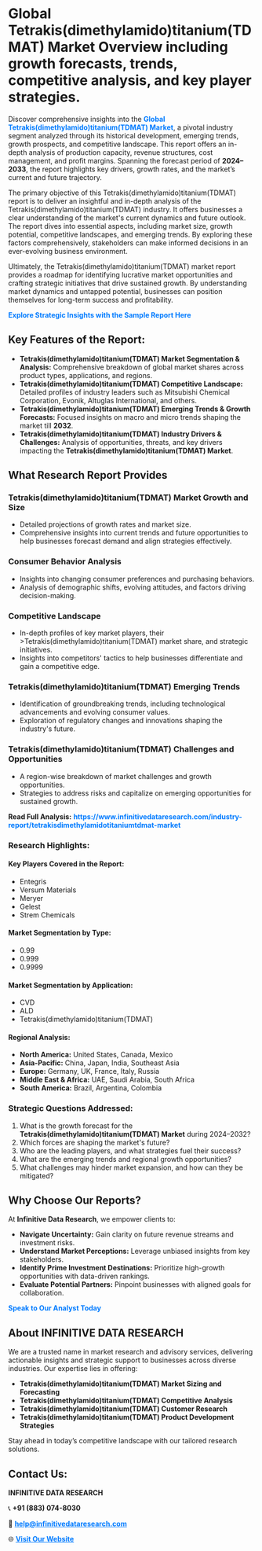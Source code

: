 <h1>Global Tetrakis(dimethylamido)titanium(TDMAT) Market Overview including growth forecasts, trends, competitive analysis, and key player strategies.</h1>
<p>
Discover comprehensive insights into the 
<a href="https://www.infinitivedataresearch.com/industry-report/tetrakisdimethylamidotitaniumtdmat-market" rel="dofollow" style="color: #007BFF; text-decoration: none;"><strong>Global Tetrakis(dimethylamido)titanium(TDMAT) Market</strong></a>, a pivotal industry segment analyzed through its historical development, emerging trends, growth prospects, and competitive landscape. This report offers an in-depth analysis of production capacity, revenue structures, cost management, and profit margins. Spanning the forecast period of <strong>2024–2033</strong>, the report highlights key drivers, growth rates, and the market’s current and future trajectory.
</p>
<p>
The primary objective of this Tetrakis(dimethylamido)titanium(TDMAT) report is to deliver an insightful and in-depth analysis of the Tetrakis(dimethylamido)titanium(TDMAT) industry. It offers businesses a clear understanding of the market's current dynamics and future outlook. The report dives into essential aspects, including market size, growth potential, competitive landscapes, and emerging trends. By exploring these factors comprehensively, stakeholders can make informed decisions in an ever-evolving business environment.
</p>
<p>
Ultimately, the Tetrakis(dimethylamido)titanium(TDMAT) market report provides a roadmap for identifying lucrative market opportunities and crafting strategic initiatives that drive sustained growth. By understanding market dynamics and untapped potential, businesses can position themselves for long-term success and profitability.
</p>
<p>
<a href="https://www.infinitivedataresearch.com/request-sample/reportId=111206" style="color: #007BFF; text-decoration: none;"><strong>Explore Strategic Insights with the Sample Report Here</strong></a>
</p>

<h2>Key Features of the Report:</h2>
<ul>
<li><strong>Tetrakis(dimethylamido)titanium(TDMAT) Market Segmentation & Analysis:</strong> Comprehensive breakdown of global market shares across product types, applications, and regions.</li>
<li><strong>Tetrakis(dimethylamido)titanium(TDMAT) Competitive Landscape:</strong> Detailed profiles of industry leaders such as Mitsubishi Chemical Corporation, Evonik, Altuglas International, and others.</li>
<li><strong>Tetrakis(dimethylamido)titanium(TDMAT) Emerging Trends & Growth Forecasts:</strong> Focused insights on macro and micro trends shaping the market till <strong>2032</strong>.</li>
<li><strong>Tetrakis(dimethylamido)titanium(TDMAT) Industry Drivers & Challenges:</strong> Analysis of opportunities, threats, and key drivers impacting the <strong>Tetrakis(dimethylamido)titanium(TDMAT) Market</strong>.</li>
</ul>

<h2>What Research Report Provides</h2>
<h3>Tetrakis(dimethylamido)titanium(TDMAT) Market Growth and Size</h3>
<ul>
<li>Detailed projections of growth rates and market size.</li>
<li>Comprehensive insights into current trends and future opportunities to help businesses forecast demand and align strategies effectively.</li>
</ul>

<h3>Consumer Behavior Analysis</h3>
<ul>
<li>Insights into changing consumer preferences and purchasing behaviors.</li>
<li>Analysis of demographic shifts, evolving attitudes, and factors driving decision-making.</li>
</ul>

<h3>Competitive Landscape</h3>
<ul>
<li>In-depth profiles of key market players, their >Tetrakis(dimethylamido)titanium(TDMAT) market share, and strategic initiatives.</li>
<li>Insights into competitors' tactics to help businesses differentiate and gain a competitive edge.</li>
</ul>

<h3>Tetrakis(dimethylamido)titanium(TDMAT) Emerging Trends</h3>
<ul>
<li>Identification of groundbreaking trends, including technological advancements and evolving consumer values.</li>
<li>Exploration of regulatory changes and innovations shaping the industry's future.</li>
</ul>

<h3>Tetrakis(dimethylamido)titanium(TDMAT) Challenges and Opportunities</h3>
<ul>
<li>A region-wise breakdown of market challenges and growth opportunities.</li>
<li>Strategies to address risks and capitalize on emerging opportunities for sustained growth.</li>
</ul>
<p><strong>Read Full Analysis:</strong> <a href="https://www.infinitivedataresearch.com/industry-report/tetrakisdimethylamidotitaniumtdmat-market" rel="dofollow" style="color: #007BFF; text-decoration: none;"><strong>https://www.infinitivedataresearch.com/industry-report/tetrakisdimethylamidotitaniumtdmat-market</strong></a></p>
<h3>Research Highlights:</h3>
<h4>Key Players Covered in the Report:</h4>
<ul><li>Entegris</li><li>Versum Materials</li><li>Meryer</li><li>Gelest</li><li>Strem Chemicals</li></ul>
<h4>Market Segmentation by Type:</h4>
<ul><li>0.99</li><li>0.999</li><li>0.9999</li></ul>
<h4>Market Segmentation by Application:</h4>
<ul><li>CVD</li><li>ALD</li><li>Tetrakis(dimethylamido)titanium(TDMAT)</li></ul>

<h4>Regional Analysis:</h4>
<ul>
<li><strong>North America:</strong> United States, Canada, Mexico</li>
<li><strong>Asia-Pacific:</strong> China, Japan, India, Southeast Asia</li>
<li><strong>Europe:</strong> Germany, UK, France, Italy, Russia</li>
<li><strong>Middle East & Africa:</strong> UAE, Saudi Arabia, South Africa</li>
<li><strong>South America:</strong> Brazil, Argentina, Colombia</li>
</ul>

<h3>Strategic Questions Addressed:</h3>
<ol>
<li>What is the growth forecast for the <strong>Tetrakis(dimethylamido)titanium(TDMAT) Market</strong> during 2024–2032?</li>
<li>Which forces are shaping the market's future?</li>
<li>Who are the leading players, and what strategies fuel their success?</li>
<li>What are the emerging trends and regional growth opportunities?</li>
<li>What challenges may hinder market expansion, and how can they be mitigated?</li>
</ol>

<h2>Why Choose Our Reports?</h2>
<p>At <strong>Infinitive Data Research</strong>, we empower clients to:</p>
<ul>
<li><strong>Navigate Uncertainty:</strong> Gain clarity on future revenue streams and investment risks.</li>
<li><strong>Understand Market Perceptions:</strong> Leverage unbiased insights from key stakeholders.</li>
<li><strong>Identify Prime Investment Destinations:</strong> Prioritize high-growth opportunities with data-driven rankings.</li>
<li><strong>Evaluate Potential Partners:</strong> Pinpoint businesses with aligned goals for collaboration.</li>
</ul>
<p><a href="https://www.infinitivedataresearch.com/industry-report/tetrakisdimethylamidotitaniumtdmat-market" rel="dofollow" style="color: #007BFF; text-decoration: none;"><strong>Speak to Our Analyst Today</strong></a></p>

<h2>About INFINITIVE DATA RESEARCH</h2>
<p>We are a trusted name in market research and advisory services, delivering actionable insights and strategic support to businesses across diverse industries. Our expertise lies in offering:</p>
<ul>
<li><strong>Tetrakis(dimethylamido)titanium(TDMAT) Market Sizing and Forecasting</strong></li>
<li><strong>Tetrakis(dimethylamido)titanium(TDMAT) Competitive Analysis</strong></li>
<li><strong>Tetrakis(dimethylamido)titanium(TDMAT) Customer Research</strong></li>
<li><strong>Tetrakis(dimethylamido)titanium(TDMAT) Product Development Strategies</strong></li>
</ul>
<p>Stay ahead in today’s competitive landscape with our tailored research solutions.</p>

<h2>Contact Us:</h2>
<p><strong>INFINITIVE DATA RESEARCH</strong></p>
<p>📞 <strong>+91 (883) 074-8030</strong></p>
<p>📧 <strong><a href="mailto:help@infinitivedataresearch.com" style="color: #007BFF;">help@infinitivedataresearch.com</a></strong></p>
<p>🌐 <strong><a href="https://www.infinitivedataresearch.com" rel="dofollow" style="color: #007BFF;">Visit Our Website</a></strong></p>